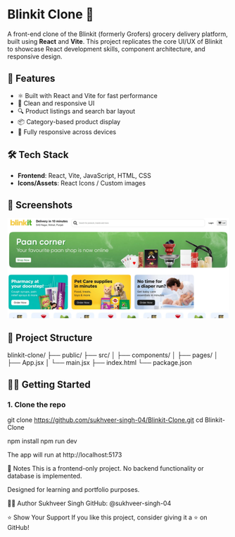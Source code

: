 # Blinkit Clone 🛒

A front-end clone of the Blinkit (formerly Grofers) grocery delivery platform, built using **React** and **Vite**. This project replicates the core UI/UX of Blinkit to showcase React development skills, component architecture, and responsive design.

## 🚀 Features

- ⚛️ Built with React and Vite for fast performance
- 🎨 Clean and responsive UI
- 🔍 Product listings and search bar layout
- 📦 Category-based product display
- 📱 Fully responsive across devices

## 🛠️ Tech Stack

- **Frontend**: React, Vite, JavaScript, HTML, CSS
- **Icons/Assets**: React Icons / Custom images

## 📸 Screenshots

![Home page](image.png)

## 📂 Project Structure
blinkit-clone/
├── public/
├── src/
│ ├── components/
│ ├── pages/
│ ├── App.jsx
│ └── main.jsx
├── index.html
└── package.json

## 🧑‍💻 Getting Started

### 1. Clone the repo

git clone https://github.com/sukhveer-singh-04/Blinkit-Clone.git
cd Blinkit-Clone

npm install
npm run dev

The app will run at http://localhost:5173

📌 Notes
This is a frontend-only project. No backend functionality or database is implemented.

Designed for learning and portfolio purposes.

🙋‍♂️ Author
Sukhveer Singh
GitHub: @sukhveer-singh-04

⭐️ Show Your Support
If you like this project, consider giving it a ⭐️ on GitHub!
